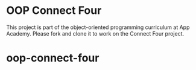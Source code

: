 # OOP Connect Four

This project is part of the object-oriented programming curriculum at App
Academy. Please fork and clone it to work on the Connect Four project.
# oop-connect-four
